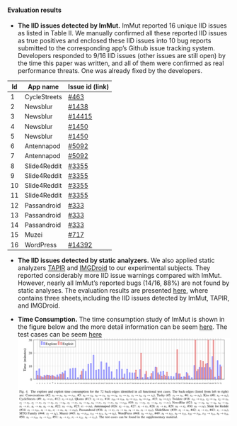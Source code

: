 #### Evaluation results
- **The IID issues detected by ImMut.**
ImMut reported 16 unique IID issues as listed in Table II. We manually confirmed all these reported IID issues as true positives and enclosed these IID issues into 10 bug reports submitted to the corresponding app’s Github issue tracking system. Developers responded to 9/16 IID issues (other issues are still open) by the time this paper was written, and all of them were confirmed as real performance threats. One was already fixed by the developers.

|	Id	|	App name	|	Issue id (link)	|
|	------	|	------		|	------		|
|	1	|	 CycleStreets	|	[#463](https://github.com/cyclestreets/android/issues/463)|
|	2	|	 Newsblur		|	[#1438](https://github.com/samuelclay/NewsBlur/issues/1438)|
|	3	|	 Newsblur		|	[#14415](https://github.com/samuelclay/NewsBlur/issues/1441)|
|	4	|	 Newsblur	|	[#1450](https://github.com/samuelclay/NewsBlur/issues/1450)|
|	5	|	 Newsblur		|	[#1450](https://github.com/samuelclay/NewsBlur/issues/1450)|
|	6	|	 Antennapod	|	[#5092](https://github.com/AntennaPod/AntennaPod/issues/5092)|
|	7	|	 Antennapod	|	[#5092](https://github.com/AntennaPod/AntennaPod/issues/5092)|
|	8	|	 Slide4Reddit	|	[#3355](https://github.com/ccrama/Slide/issues/3355)|
|	9	|	 Slide4Reddit	|	[#3355](https://github.com/ccrama/Slide/issues/3355)|
|	10	|	 Slide4Reddit	|	[#3355](https://github.com/ccrama/Slide/issues/3355)|
|	11	|	 Slide4Reddit	|	[#3355](https://github.com/ccrama/Slide/issues/3355)|
|	12	|	 Passandroid	|	[#333](https://github.com/ligi/PassAndroid/issues/333)|
|	13	|	 Passandroid	|	[#333](https://github.com/ligi/PassAndroid/issues/333)|
|	14	|	 Passandroid	|	[#333](https://github.com/ligi/PassAndroid/issues/333)|
|	15	|	 Muzei		|	[#717](https://github.com/muzei/muzei/issues/717)|
|	16	|	 WordPress	|	[#14392](https://github.com/wordpress-mobile/WordPress-Android/issues/14392)|

- **The IID issues detected by static analyzers.**
We also applied static analyzers [TAPIR](https://ieeexplore.ieee.org/abstract/document/8668030) and [IMGDroid](https://o2lab.github.io/p/imgdroid.pdf) to our experimental subjects. They reported considerably more IID issue warnings compared with ImMut. However, nearly all ImMut’s reported bugs (14/16, 88%) are not found by static analyses.
The evaluation results are presented [here](https://github.com/anonymouswhom/ImMut/blob/main/Excels/detection%20results.xlsx), where contains three sheets,including  the IID issues detected by ImMut, TAPIR, and IMGDroid.

- **Time Consumption.**
The time consumption study of ImMut is shown in the figure below and the more detail information can be seem [here](https://github.com/anonymouswhom/ImMut/blob/main/Excels/explore-exploit.xlsx). The test cases can be seem [here](https://github.com/anonymouswhom/ImMut/tree/main/Generated-performance-test-cases)
![insert cases](generated-test-cases.png)
